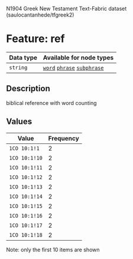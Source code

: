<p>N1904 Greek New Testament Text-Fabric dataset (saulocantanhede/tfgreek2)</p>

<h1>Feature: ref</h1>

<table>
<thead>
<tr>
  <th>Data type</th>
  <th>Available for node types</th>
</tr>
</thead>
<tbody>
<tr>
  <td><code>string</code></td>
  <td><A HREF="featurebynodetype.md#word"><code>word</code></A> <A HREF="featurebynodetype.md#phrase"><code>phrase</code></A> <A HREF="featurebynodetype.md#subphrase"><code>subphrase</code></A></td>
</tr>
</tbody>
</table>

<h2>Description</h2>

<p>biblical reference with word counting</p>

<h2>Values</h2>

<table>
<thead>
<tr>
  <th>Value</th>
  <th>Frequency</th>
</tr>
</thead>
<tbody>
<tr>
  <td><code>1CO 10:1!1</code></td>
  <td>2</td>
</tr>
<tr>
  <td><code>1CO 10:1!10</code></td>
  <td>2</td>
</tr>
<tr>
  <td><code>1CO 10:1!11</code></td>
  <td>2</td>
</tr>
<tr>
  <td><code>1CO 10:1!12</code></td>
  <td>2</td>
</tr>
<tr>
  <td><code>1CO 10:1!13</code></td>
  <td>2</td>
</tr>
<tr>
  <td><code>1CO 10:1!14</code></td>
  <td>2</td>
</tr>
<tr>
  <td><code>1CO 10:1!15</code></td>
  <td>2</td>
</tr>
<tr>
  <td><code>1CO 10:1!16</code></td>
  <td>2</td>
</tr>
<tr>
  <td><code>1CO 10:1!17</code></td>
  <td>2</td>
</tr>
<tr>
  <td><code>1CO 10:1!18</code></td>
  <td>2</td>
</tr>
</tbody>
</table>

<p>Note: only the first 10 items are shown</p>
